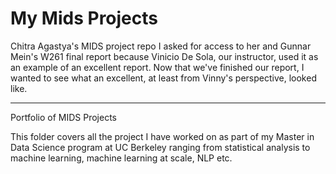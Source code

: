 # My Mids Projects

Chitra Agastya's MIDS project repo
I asked for access to her and Gunnar Mein's W261 final report because Vinicio De Sola, our instructor, used it as an example of an excellent report. Now that we've finished our report, I wanted to see what an excellent, at least from Vinny's perspective, looked like. 



----------

Portfolio of MIDS Projects

This folder covers all the project I have worked on as part of my Master in Data Science program at UC Berkeley ranging from statistical analysis to machine learning, machine learning at scale, NLP etc.
